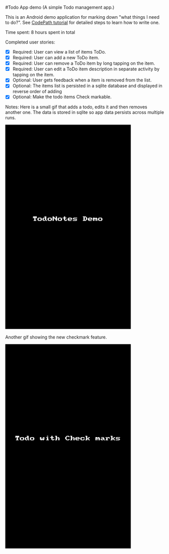 #Todo App demo
(A simple Todo management app.)

This is an Android demo application for marking down "what things I need to do?". See [CodePath tutorial](https://gist.github.com/nesquena/843228e83fdc4f5ddc4e) for detailed steps to learn how to write one. 

Time spent: 8 hours spent in total

Completed user stories:

 * [x] Required: User can view a list of items ToDo.
 * [x] Required: User can add a new ToDo item.
 * [x] Required: User can remove a ToDo item by long tapping on the item.
 * [x] Required: User can edit a ToDo item description in separate activity by tapping on the item.
 * [x] Optional: User gets feedback when a item is removed from the list.
 * [x] Optional: The items list is persisted in a sqlite database and displayed in reverse order of adding
 * [x] Optional: Make the todo items Check markable.  
 
Notes:
Here is a small gif that adds a todo, edits it and then removes another one. The data is stored in sqlite so app data persists across multiple runs.

![Demo](docextras/TodoNotesDemo.gif)

Another gif showing the new checkmark feature.


![Demo](docextras/CheckMarkTodo.gif)
